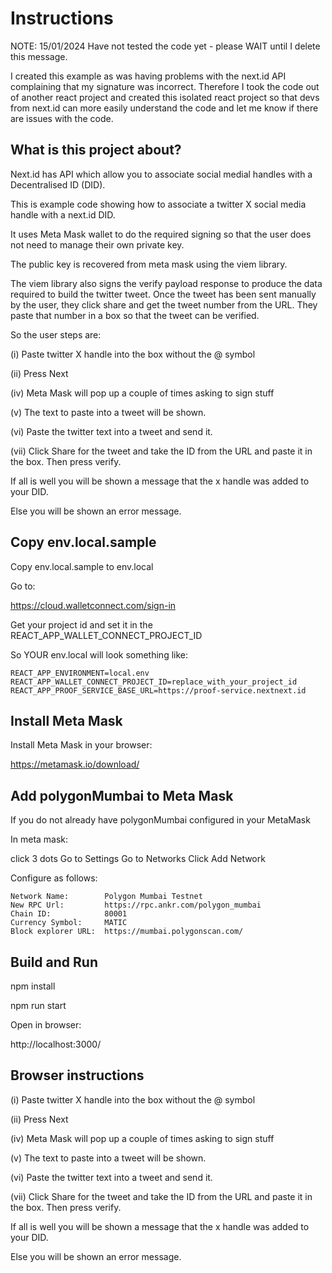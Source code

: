 # Instructions

NOTE:  15/01/2024 Have not tested the code yet - please WAIT until I delete this message.

I created this example as was having problems with the next.id API complaining that my signature 
was incorrect.  Therefore I took the code out of another react project and created this isolated
react project so that devs from next.id can more easily understand the code and let me know if
there are issues with the code.

## What is this project about?

Next.id has API which allow you to associate social medial handles with a Decentralised ID (DID).

This is example code showing how to associate a twitter X social media handle with a next.id DID.

It uses Meta Mask wallet to do the required signing so that the user does not need to manage their
own private key.

The public key is recovered from meta mask using the viem library.

The viem library also signs the verify payload response to produce the data required to build the
twitter tweet.  Once the tweet has been sent manually by the user, they click share and get the
tweet number from the URL.  They paste that number in a box so that the tweet can be verified.

So the user steps are:

(i) Paste twitter X handle into the box without the @ symbol

(ii) Press Next

(iv) Meta Mask will pop up a couple of times asking to sign stuff

(v) The text to paste into a tweet will be shown.

(vi) Paste the twitter text into a tweet and send it.

(vii) Click Share for the tweet and take the ID from the URL and paste it in the box.  Then press
      verify.

  If all is well you will be shown a message that the x handle was added to your DID.

  Else you will be shown an error message.



## Copy env.local.sample

Copy env.local.sample to env.local

Go to:  

  https://cloud.walletconnect.com/sign-in

Get your project id and set it in the REACT_APP_WALLET_CONNECT_PROJECT_ID

So YOUR env.local will look something like:

    REACT_APP_ENVIRONMENT=local.env
    REACT_APP_WALLET_CONNECT_PROJECT_ID=replace_with_your_project_id
    REACT_APP_PROOF_SERVICE_BASE_URL=https://proof-service.nextnext.id

## Install Meta Mask

Install Meta Mask in your browser:

  https://metamask.io/download/

## Add polygonMumbai to Meta Mask

If you do not already have polygonMumbai configured in your MetaMask

In meta mask:

  click 3 dots
  Go to Settings
  Go to Networks
  Click Add Network

Configure as follows:
 
    Network Name:        Polygon Mumbai Testnet
    New RPC Url:         https://rpc.ankr.com/polygon_mumbai
    Chain ID:            80001
    Currency Symbol:     MATIC
    Block explorer URL:  https://mumbai.polygonscan.com/

## Build and Run

npm install

npm run start

Open in browser:

  http://localhost:3000/


## Browser instructions

(i) Paste twitter X handle into the box without the @ symbol

(ii) Press Next

(iv) Meta Mask will pop up a couple of times asking to sign stuff

(v) The text to paste into a tweet will be shown.

(vi) Paste the twitter text into a tweet and send it.

(vii) Click Share for the tweet and take the ID from the URL and paste it in the box.  Then press
      verify.

  If all is well you will be shown a message that the x handle was added to your DID.

  Else you will be shown an error message.
